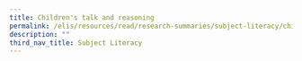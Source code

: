 ```yaml
---
title: Children's talk and reasoning
permalink: /elis/resources/read/research-summaries/subject-literacy/childrens-talk-and-reasoning/
description: ""
third_nav_title: Subject Literacy
---
```

